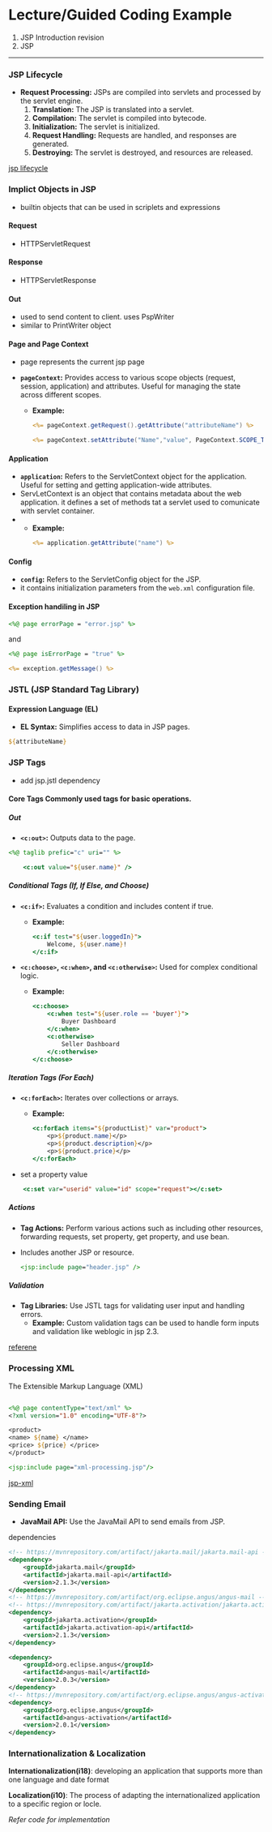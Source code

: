 # Lecture/Guided Coding Example

1. JSP Introduction revision
2. JSP

---

### JSP Lifecycle
- **Request Processing:** JSPs are compiled into servlets and processed by the servlet engine.
  1. **Translation:** The JSP is translated into a servlet.
  2. **Compilation:** The servlet is compiled into bytecode.
  3. **Initialization:** The servlet is initialized.
  4. **Request Handling:** Requests are handled, and responses are generated.
  5. **Destroying:** The servlet is destroyed, and resources are released.


[jsp lifecycle](https://docs.oracle.com/javaee/5/tutorial/doc/bnahe.html)

### Implict Objects in JSP

- builtin objects that can be used in scriplets and expressions

#### Request

- HTTPServletRequest

#### Response

- HTTPServletResponse

#### Out

- used to send content to client. uses PspWriter
- similar to PrintWriter object

#### Page and Page Context

- page represents the current jsp page

- **`pageContext`:** Provides access to various scope objects (request, session, application) and attributes. Useful for managing the state across different scopes.
  - **Example:**
    ```jsp
    <%= pageContext.getRequest().getAttribute("attributeName") %>
    ```
    ```jsp
    <%= pageContext.setAttribute("Name","value", PageContext.SCOPE_TYPE) %>
    ```

#### Application

- **`application`:** Refers to the ServletContext object for the application. Useful for setting and getting application-wide attributes.
- ServLetContext is an object that contains metadata about the web application. it defines a set of methods tat a servlet used to comunicate with servlet container.
- 
  - **Example:**
    ```jsp
    <%= application.getAttribute("name") %>
    ```

#### Config
- **`config`:** Refers to the ServletConfig object for the JSP. 
- it contains initialization parameters from the `web.xml` configuration file.

#### Exception handiling in JSP


```jsp
<%@ page errorPage = "error.jsp" %>
```
and
```jsp
<%@ page isErrorPage = "true" %>

<%= exception.getMessage() %>
```


### JSTL (JSP Standard Tag Library)

#### Expression Language (EL)
- **EL Syntax:** Simplifies access to data in JSP pages.

```jsp
${attributeName}
```

### JSP Tags

- add jsp.jstl dependency

#### Core Tags Commonly used tags for basic operations.

##### Out
- **`<c:out>`:** Outputs data to the page.
```jsp
<%@ taglib prefic="c" uri="" %>
```  
    
```jsp
    <c:out value="${user.name}" />
```

##### Conditional Tags (If, If Else, and Choose)
- **`<c:if>`:** Evaluates a condition and includes content if true.
  - **Example:**
    ```jsp
    <c:if test="${user.loggedIn}">
        Welcome, ${user.name}!
    </c:if>
    ```

- **`<c:choose>`, `<c:when>`, and `<c:otherwise>`:** Used for complex conditional logic.
  - **Example:**
    ```jsp
    <c:choose>
        <c:when test="${user.role == 'buyer'}">
            Buyer Dashboard
        </c:when>
        <c:otherwise>
            Seller Dashboard
        </c:otherwise>
    </c:choose>
    ```

##### Iteration Tags (For Each)


- **`<c:forEach>`:** Iterates over collections or arrays.
  - **Example:**
    ```jsp
    <c:forEach items="${productList}" var="product">
        <p>${product.name}</p>
        <p>${product.description}</p>
        <p>${product.price}</p>
    </c:forEach>
    ```

- set a property value

```jsp
    <c:set var="userid" value="id" scope="request"></c:set>
```

##### Actions
- **Tag Actions:** Perform various actions such as including other resources, forwarding requests, set property, get property, and use bean.

- Includes another JSP or resource.
    ```jsp
    <jsp:include page="header.jsp" />
    ```
##### Validation
- **Tag Libraries:** Use JSTL tags for validating user input and handling errors.
  - **Example:** Custom validation tags can be used to handle form inputs and validation like weblogic in jsp 2.3.

[referene](https://docs.oracle.com/cd/E24329_01/web.1211/e21049/validation_tags.htm#WBAPP459)




### Processing XML

The Extensible Markup Language (XML)

```jsp

<%@ page contentType="text/xml" %>
<?xml version="1.0" encoding="UTF-8"?>

<product>
<name> ${name} </name>
<price> ${price} </price>
</product>

```

```jsp
<jsp:include page="xml-processing.jsp"/>
```

[jsp-xml](https://www.oracle.com/technical-resources/articles/javase/webappdev2.html)

### Sending Email

- **JavaMail API:** Use the JavaMail API to send emails from JSP.


dependencies

```xml
<!-- https://mvnrepository.com/artifact/jakarta.mail/jakarta.mail-api -->
<dependency>
    <groupId>jakarta.mail</groupId>
    <artifactId>jakarta.mail-api</artifactId>
    <version>2.1.3</version>
</dependency>
<!-- https://mvnrepository.com/artifact/org.eclipse.angus/angus-mail -->
<!-- https://mvnrepository.com/artifact/jakarta.activation/jakarta.activation-api -->
<dependency>
    <groupId>jakarta.activation</groupId>
    <artifactId>jakarta.activation-api</artifactId>
    <version>2.1.3</version>
</dependency>

<dependency>
    <groupId>org.eclipse.angus</groupId>
    <artifactId>angus-mail</artifactId>
    <version>2.0.3</version>
</dependency>
<!-- https://mvnrepository.com/artifact/org.eclipse.angus/angus-activation -->
<dependency>
    <groupId>org.eclipse.angus</groupId>
    <artifactId>angus-activation</artifactId>
    <version>2.0.1</version>
</dependency>
```

### Internationalization & Localization

**Internationalization(i18)**: developing an application that supports more than one language and date format

**Localization(i10)**: The process of adapting the internationalized application to a specific region or locle.


<i>Refer code for implementation</i>







